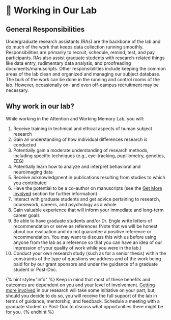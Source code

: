 # 🥼 Working in Our Lab

## General Responsibilities

Undergraduate research assistants (RAs) are the backbone of the lab and do much of the work that keeps data collection running smoothly. Responsibilities are primarily to recruit, schedule, remind, test, and pay participants. RAs also assist graduate students with research-related things like data entry, rudimentary data analysis, and proofreading documents/manuscripts. Other responsibilities include keeping the common areas of the lab clean and organized and managing our subject database. The bulk of the work can be done in the running and control rooms of the lab. However, occasionally on- and even off-campus recruitment may be necessary.

## Why work in our lab?

While working in the Attention and Working Memory Lab, you will:

1. Receive training in technical and ethical aspects of human subject research
2. Gain an understanding of how individual differences research is conducted
3. Potentially gain a moderate understanding of research methods, including specific techniques (e.g., eye-tracking, pupillometry, genetics, EEG)
4. Potentially learn how to analyze and interpret behavioral and neuroimaging data
5. Receive acknowledgment in publications resulting from studies to which you contributed
6. Have the potential to be a co-author on manuscripts (see the [Get More Involved](../lab-policies/get-more-involved.md) section for further information)
7. Interact with graduate students and get advice pertaining to research, coursework, careers, and psychology as a whole
8. Gain valuable experience that will inform your immediate and long-term career goals
9. Be able to have graduate students and/or Dr. Engle write letters of recommendation or serve as references (Note that we will be honest about our evaluation and do not guarantee a positive reference or recommendation. You may want to discuss this with us before using anyone from the lab as a reference so that you can have an idea of our impression of your quality of work while you were in the lab.)
10. Conduct your own research study (such as for a senior thesis) within the constraints of the type of questions we address and of the work being paid for by our grant sponsors and under the guidance of a graduate student or Post-Doc.

{% hint style="info" %}
Keep in mind that most of these benefits and outcomes are dependent on you and your level of involvement. [Getting more involved](../lab-policies/get-more-involved.md) in our research will take some initiative on your part, but, should you decide to do so, you will receive the full support of the lab in terms of guidance, mentorship, and feedback. Schedule a meeting with a graduate student or Post-Doc to discuss what opportunities there might be for you.
{% endhint %}
